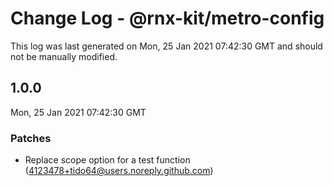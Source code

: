 # Change Log - @rnx-kit/metro-config

This log was last generated on Mon, 25 Jan 2021 07:42:30 GMT and should not be manually modified.

<!-- Start content -->

## 1.0.0

Mon, 25 Jan 2021 07:42:30 GMT

### Patches

- Replace scope option for a test function (4123478+tido64@users.noreply.github.com)
